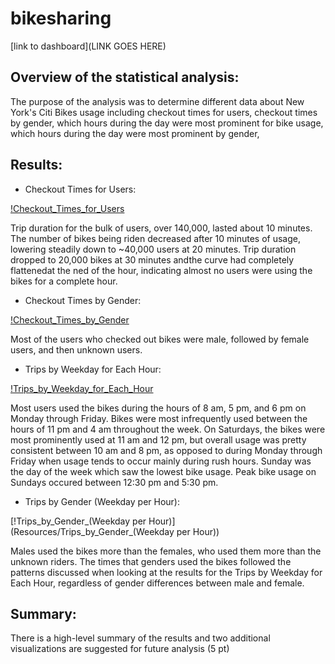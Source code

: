 # bikesharing

[link to dashboard](LINK GOES HERE)

## Overview of the statistical analysis:

The purpose of the analysis was to determine different data about New York's Citi Bikes usage including checkout times for users, checkout times by gender, which hours during the day were most prominent for bike usage, which hours during the day were most prominent by gender, 

## Results:

- Checkout Times for Users:

[!Checkout_Times_for_Users](Resources/Checkout_Times_for_Users.png)

  Trip duration for the bulk of users, over 140,000, lasted about 10 minutes. The number of bikes being riden decreased after 10 minutes of usage, lowering steadily down to ~40,000 users at 20 minutes. Trip duration dropped to 20,000 bikes at 30 minutes andthe curve had completely flattenedat the ned of the hour, indicating almost no users were using the bikes for a complete hour.
  
- Checkout Times by Gender:

[!Checkout_Times_by_Gender](Resources/Checkout_Times_by_Gender.png)

  Most of the users who checked out bikes were male, followed by female users, and then unknown users.
  
- Trips by Weekday for Each Hour:

[!Trips_by_Weekday_for_Each_Hour](Resources/Trips_by_Weekday_for_Each_Hour.png)

  Most users used the bikes during the hours of 8 am, 5 pm, and 6 pm on Monday through Friday. Bikes were most infrequently used between the hours of 11 pm and 4 am throughout the week. On Saturdays, the bikes were most prominently used at 11 am and 12 pm, but overall usage was pretty consistent between 10 am and 8 pm, as opposed to during Monday through Friday when usage tends to occur mainly during rush hours. Sunday was the day of the week which saw the lowest bike usage. Peak bike usage on Sundays occured between 12:30 pm and 5:30 pm.  
  
 - Trips by Gender (Weekday per Hour):
  
  [!Trips_by_Gender_(Weekday per Hour)](Resources/Trips_by_Gender_(Weekday per Hour))

Males used the bikes more than the females, who used them more than the unknown riders. The times that genders used the bikes followed the patterns discussed when looking at the results for the Trips by Weekday for Each Hour, regardless of gender differences between male and female. 

## Summary:

There is a high-level summary of the results and two additional visualizations are suggested for future analysis (5 pt)
